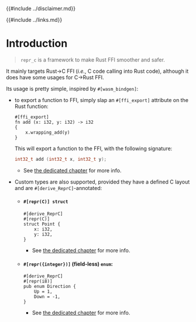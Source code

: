{{#include ../disclaimer.md}}

{{#include ../links.md}}

# Introduction

> `repr_c` is a framework to make Rust FFI smoother and safer.

It mainly targets Rust->C FFI (_i.e._, C code calling into Rust code), although it does have some usages for C->Rust FFI.

Its usage is pretty simple, inspired by `#[wasm_bindgen]`:

  - to export a function to FFI, simply slap an `#[ffi_export]` attribute on the Rust function:

    ```rust,noplaypen
    #[ffi_export]
    fn add (x: i32, y: i32) -> i32
    {
        x.wrapping_add(y)
    }
    ```

    This will export a function to the FFI, with the following signature:

    ```c
    int32_t add (int32_t x, int32_t y);
    ```

      - See [the dedicated chapter](../ffi-export/_.md)
        for more info.

  - Custom types are also supported, provided they have a defined C layout and
    are `#[derive_ReprC]`-annotated:

      - #### `#[repr(C)] struct`

        ```rust,noplaypen
        #[derive_ReprC]
        #[repr(C)]
        struct Point {
            x: i32,
            y: i32,
        }
        ```

          - See [the dedicated chapter](../derive-reprc/repr-c-struct.md)
            for more info.

      - #### `#[repr({integer})]` (field-less) `enum`:

        ```rust,noplaypen
        #[derive_ReprC]
        #[repr(i8)]
        pub enum Direction {
            Up = 1,
            Down = -1,
        }
        ```

          - See [the dedicated chapter](../derive-reprc/repr-int-enum.md)
            for more info.
